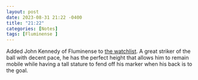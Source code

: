 ```yaml
---
layout: post
date: 2023-08-31 21:22 -0400
title: "21:22"
categories: [Notes]
tags: [Fluminense ]
---
```


Added John Kennedy of Fluminense to [the watchlist](https://tacticsjournal.com/watchlist/). A great striker of the ball with decent pace, he has the perfect height that allows him to remain mobile while having a tall stature to fend off his marker when his back is to the goal.

